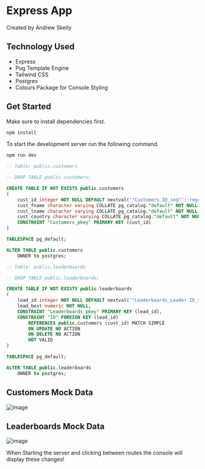 # Express App

Created by Andrew Skelly

## Technology Used
+ Express
+ Pug Template Engine
+ Tailwind CSS
+ Postgres
+ Colours Package for Console Styling

## Get Started
Make sure to install dependencies first.
```bash
npm install
```

To start the development server run the following command.
```bash
npm run dev
```

```SQL
-- Table: public.customers

-- DROP TABLE public.customers;

CREATE TABLE IF NOT EXISTS public.customers
(
    cust_id integer NOT NULL DEFAULT nextval('"Customers_ID_seq"'::regclass),
    cust_fname character varying COLLATE pg_catalog."default" NOT NULL,
    cust_lname character varying COLLATE pg_catalog."default" NOT NULL,
    cust_country character varying COLLATE pg_catalog."default" NOT NULL,
    CONSTRAINT "Customers_pkey" PRIMARY KEY (cust_id)
)

TABLESPACE pg_default;

ALTER TABLE public.customers
    OWNER to postgres;
```

```SQL
-- Table: public.leaderboards

-- DROP TABLE public.leaderboards;

CREATE TABLE IF NOT EXISTS public.leaderboards
(
    lead_id integer NOT NULL DEFAULT nextval('"Leaderboards_Leader ID_seq"'::regclass),
    lead_best numeric NOT NULL,
    CONSTRAINT "Leaderboards_pkey" PRIMARY KEY (lead_id),
    CONSTRAINT "ID" FOREIGN KEY (lead_id)
        REFERENCES public.customers (cust_id) MATCH SIMPLE
        ON UPDATE NO ACTION
        ON DELETE NO ACTION
        NOT VALID
)

TABLESPACE pg_default;

ALTER TABLE public.leaderboards
    OWNER to postgres;
```
## Customers Mock Data
![image](https://github.com/AndrewSkelly/leaderboardapp/assets/61122579/54e055e9-efcd-4303-a63e-27cf16956c02)

## Leaderboards Mock Data
![image](https://github.com/AndrewSkelly/leaderboardapp/assets/61122579/9ff470d3-853f-4f06-bd38-188603c66405)



When Starting the server and clicking between routes the console will display these changes!
